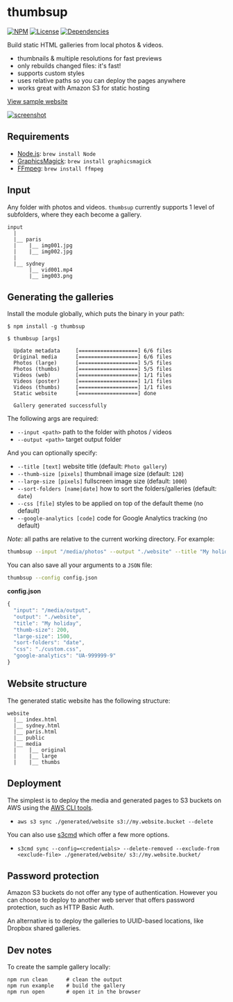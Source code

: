 # thumbsup

[![NPM](http://img.shields.io/npm/v/thumbsup.svg?style=flat)](https://npmjs.org/package/thumbsup)
[![License](http://img.shields.io/npm/l/thumbsup.svg?style=flat)](https://github.com/rprieto/thumbsup)
[![Dependencies](http://img.shields.io/david/rprieto/thumbsup.svg?style=flat)](https://david-dm.org/rprieto/thumbsup)

Build static HTML galleries from local photos & videos.

- thumbnails & multiple resolutions for fast previews
- only rebuilds changed files: it's fast!
- supports custom styles
- uses relative paths so you can deploy the pages anywhere
- works great with Amazon S3 for static hosting

[View sample website](http://rprieto.github.io/thumbsup)

[![screenshot](https://raw.github.com/rprieto/thumbsup/master/screenshot.jpg)](http://rprieto.github.io/thumbsup)

## Requirements

- [Node.js](http://nodejs.org/): `brew install Node`
- [GraphicsMagick](http://www.graphicsmagick.org/): `brew install graphicsmagick`
- [FFmpeg](http://www.ffmpeg.org/): `brew install ffmpeg`

## Input

Any folder with photos and videos. `thumbsup` currently supports 1 level of subfolders, where they each become a gallery.

```
input
  |
  |__ paris
  |    |__ img001.jpg
  |    |__ img002.jpg
  |
  |__ sydney
       |__ vid001.mp4
       |__ img003.png
```

## Generating the galleries

Install the module globally, which puts the binary in your path:

```
$ npm install -g thumbsup
```

```
$ thumbsup [args]

  Update metadata     [===================] 6/6 files
  Original media      [===================] 6/6 files
  Photos (large)      [===================] 5/5 files
  Photos (thumbs)     [===================] 5/5 files
  Videos (web)        [===================] 1/1 files
  Videos (poster)     [===================] 1/1 files
  Videos (thumbs)     [===================] 1/1 files
  Static website      [===================] done

  Gallery generated successfully
```

The following args are required:

- `--input <path>` path to the folder with photos / videos
- `--output <path>` target output folder

And you can optionally specify:

- `--title [text]` website title (default: `Photo gallery`)
- `--thumb-size [pixels]` thumbnail image size (default: `120`)
- `--large-size [pixels]` fullscreen image size (default: `1000`)
- `--sort-folders [name|date]` how to sort the folders/galleries (default: `date`)
- `--css [file]` styles to be applied on top of the default theme (no default)
- `--google-analytics [code]` code for Google Analytics tracking (no default)

*Note:* all paths are relative to the current working directory.
For example:

```bash
thumbsup --input "/media/photos" --output "./website" --title "My holidays" --thumb-size 200 --large-size 1500 --sort-folders date --css "./custom.css" --google-analytics "UA-999999-9"
```

You can also save all your arguments to a `JSON` file:

```bash
thumbsup --config config.json
```

**config.json**

```js
{
  "input": "/media/output",
  "output": "./website",
  "title": "My holiday",
  "thumb-size": 200,
  "large-size": 1500,
  "sort-folders": "date",
  "css": "./custom.css",
  "google-analytics": "UA-999999-9"
}
```

## Website structure

The generated static website has the following structure:

```
website
  |__ index.html
  |__ sydney.html
  |__ paris.html
  |__ public
  |__ media
  |    |__ original
  |    |__ large
  |    |__ thumbs
```

## Deployment

The simplest is to deploy the media and generated pages to S3 buckets on AWS using the [AWS CLI tools](http://aws.amazon.com/cli/).

- `aws s3 sync ./generated/website s3://my.website.bucket --delete`

You can also use [s3cmd](http://s3tools.org/) which offer a few more options.

- `s3cmd sync --config=<credentials> --delete-removed --exclude-from <exclude-file> ./generated/website/ s3://my.website.bucket/`


## Password protection

Amazon S3 buckets do not offer any type of authentication. However you can choose to deploy to another web server that offers password protection, such as HTTP Basic Auth.

An alternative is to deploy the galleries to UUID-based locations, like Dropbox shared galleries.

## Dev notes

To create the sample gallery locally:

```
npm run clean      # clean the output
npm run example    # build the gallery
npm run open       # open it in the browser
```
